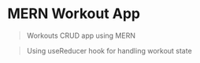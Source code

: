 # MERN Workout App

> Workouts CRUD app using MERN

> Using useReducer hook for handling workout state
